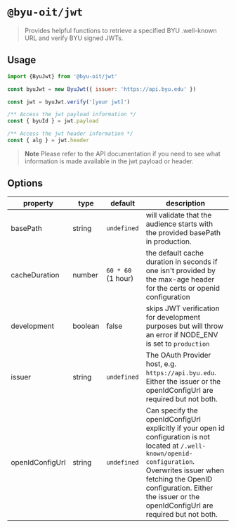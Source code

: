 # `@byu-oit/jwt`

> Provides helpful functions to retrieve a specified BYU .well-known URL and verify BYU signed JWTs.

## Usage

```javascript
import {ByuJwt} from '@byu-oit/jwt'

const byuJwt = new ByuJwt({ issuer: 'https://api.byu.edu' })

const jwt = byuJwt.verify('[your jwt]')

/** Access the jwt payload information */
const { byuId } = jwt.payload

/** Access the jwt header information */
const { alg } = jwt.header
```

> **Note**
> Please refer to the API documentation if you need to see what information is made available in the jwt payload or header.

## Options

| property        | type    | default            | description                                                                                                                                                                                                                                                   |
|-----------------|---------|--------------------|---------------------------------------------------------------------------------------------------------------------------------------------------------------------------------------------------------------------------------------------------------------|
| basePath        | string  | `undefined`        | will validate that the audience starts with the provided basePath in production.                                                                                                                                                                              |
| cacheDuration   | number  | `60 * 60` (1 hour) | the default cache duration in seconds if one isn't provided by the max-age header for the certs or openid configuration                                                                                                                                       |
| development     | boolean | false              | skips JWT verification for development purposes but will throw an error if NODE_ENV is set to `production`                                                                                                                                                    |
| issuer          | string  | `undefined`        | The OAuth Provider host, e.g. `https://api.byu.edu`. Either the issuer or the openIdConfigUrl are required but not both.                                                                                                                                      |
| openIdConfigUrl | string  | `undefined`        | Can specify the openIdConfigUrl explicitly if your open id configuration is not located at `/.well-known/openid-configuration`. Overwrites issuer when fetching the OpenID configuration. Either the issuer or the openIdConfigUrl are required but not both. |
